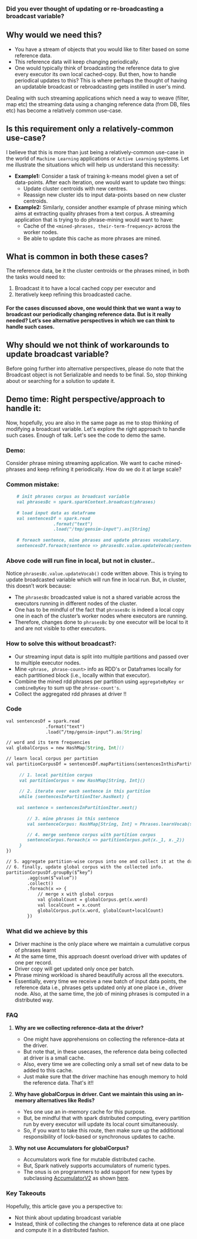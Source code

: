 ### Did you ever thought of updating or re-broadcasting a broadcast variable?

## Why would we need this?
- You have a stream of objects that you would like to filter based on some reference data.
- This reference data will keep changing periodically.
- One would typically think of broadcasting the reference data to give every executor its own local cached-copy. But then, how to handle periodical updates to this? This is where perhaps the thought of having an updatable broadcast or rebroadcasting gets instilled in user's mind.

Dealing with such streaming applications which need a way to weave (filter, map etc) the streaming data using a changing reference data (from DB, files etc) has become a relatively common use-case.

## Is this requirement only a relatively-common use-case?
I believe that this is more than just being a relatively-common use-case in the world of `Machine Learning` applications or `Active Learning` systems. Let me illustrate the situations which will help us understand this necessity:
- **Example1:** Consider a task of training k-means model given a set of data-points. After each iteration, one would want to update two things:
  - Update cluster centroids with new centres.
  - Reassign new cluster ids to input data-points based on new cluster centroids.
- **Example2:** Similarly, consider another example of phrase mining which aims at extracting quality phrases from a text corpus. A streaming application that is trying to do phrase-mining would want to have:
	- Cache of the `<mined-phrases, their-term-frequency>` across the worker nodes.
	- Be able to update this cache as more phrases are mined.

## What is common in both these cases?
The reference data, be it the cluster centroids or the phrases mined, in both the tasks would need to: 
1. Broadcast it to have a local cached copy per executor and 
2. Iteratively keep refining this broadcasted cache.

#### For the cases discussed above, one would think that we want a way to broadcast our periodically changing reference data.  But is it really needed? Let’s see alternative perspectives in which we can think to handle such cases.

## Why should we not think of workarounds to update broadcast variable?
Before going further into alternative perspectives, please do note that the Broadcast object is not Serializable and needs to be final. So, stop thinking about or searching for a solution to update it.

## Demo time: Right perspective/approach to handle it:
Now, hopefully, you are also in the same page as me to stop thinking of modifying a broadcast variable. Let's explore the right approach to handle such cases. Enough of talk. Let's see the code to demo the same.

### Demo:
Consider phrase mining streaming application. We want to cache mined-phrases and keep refining it periodically. How do we do it at large scale?

### Common mistake:
```markdown
    # init phrases corpus as broadcast variable
    val phrasesBc = spark.sparkContext.broadcast(phrases)
    
    # load input data as dataframe
    val sentencesDf = spark.read
   			      .format("text")
			      .load("/tmp/gensim-input").as[String]
			      
    # foreach sentence, mine phrases and update phrases vocabulary.
    sentencesDf.foreach(sentence => phrasesBc.value.updateVocab(sentence))
```

### Above code will run fine in local, but not in cluster..
Notice `phrasesBc.value.updateVocab()` code written above. This is trying to update broadcasted variable which will run fine in local run. But, in cluster, this doesn’t work because:
- The `phrasesBc` broadcasted value is not a shared variable across the executors running in different nodes of the cluster.  
- One has to be mindful of the fact that `phrasesBc` is indeed a local copy one in  each of the cluster’s worker nodes where executors are running. 
- Therefore, changes done to `phrasesBc` by one executor will be local to it and are not visible to other executors.

### How to solve this without broadcast?:
- Our streaming input data is split into multiple partitions and passed over to multiple executor nodes.
- Mine `<phrase, phrase-count>` info as RDD's or Dataframes locally for each partitioned block (i.e., locally within that executor).
- Combine the mined rdd phrases per partition using `aggregateByKey or combineByKey` to sum up the `phrase-count's`.
- Collect the aggregated rdd phrases at driver !!

### Code
```markdown
val sentencesDf = spark.read
   		       .format("text")
		       .load(“/tmp/gensim-input”).as[String]

// word and its term frequencies
val globalCorpus = new HashMap[String, Int]()

// learn local corpus per partition
val partitionCorpusDf = sentencesDf.mapPartitions(sentencesInthisPartitionIterator => {
      
     // 1. local partition corpus
     val partitionCorpus = new HashMap[String, Int]() 
     
     // 2. iterate over each sentence in this partition
     while (sentencesInPartitionIter.hasNext) {
     
	val sentence = sentencesInPartitionIter.next()
     
        // 3. mine phrases in this sentence 
        val sentenceCorpus: HashMap[String, Int] = Phrases.learnVocab(sentence)

        // 4. merge sentence corpus with partition corpus
        sentenceCorpus.foreach(x => partitionCorpus.put(x._1, x._2))	
     }
})

// 5. aggregate partition-wise corpus into one and collect it at the driver.
// 6. finally, update global corpus with the collected info.
partitionCorpusDf.groupBy($”key”)
		.agg(sum($”value”))
		.collect()
		.foreach(x => {
			// merge x with global corpus
			val globalCount = globalCorpus.get(x.word)
			val localCount = x.count
			globalCorpus.put(x.word, globalCount+localCount)
		})
```

### What did we achieve by this
- Driver machine is the only place where we maintain a cumulative corpus of phrases learnt
- At the same time, this approach doesnt overload driver with updates of one per record.
- Driver copy will get updated only once per batch.
- Phrase mining workload is shared beautifully across all the executors.
- Essentially, every time we receive a new batch of input data points, the reference data i.e., phrases gets updated only at one place i.e., driver node. Also, at the same time, the job of mining phrases is computed in a distributed way.

### FAQ
1. **Why are we collecting reference-data at the driver?**
	- One might have apprehensions on collecting the reference-data at the driver.
	- But note that, in these usecases, the reference data being collected at driver is a small cache.
	- Also, every time we are collecting only a small set of new data to be added to this cache.
	- Just make sure that the driver machine has enough memory to hold the reference data. That's it!! 

2. **Why have globalCorpus in driver. Cant we maintain this using an in-memory alternatives like Redis?**
	- Yes one use an in-memory cache for this purpose.
	- But, be mindful that with spark distributed computing, every partition run by every executor will update its local count simultaneously. 
	- So, if you want to take this route, then make sure up the additional responsibility of lock-based or synchronous updates to cache.
	
3. **Why not use Accumulators for globalCorpus?**
	- Accumulators work fine for mutable distributed cache.
	- But, Spark natively supports accumulators of numeric types.
	- The onus is on programmers to add support for new types by subclassing [AccumulatorV2](https://spark.apache.org/docs/2.2.0/api/scala/index.html#org.apache.spark.util.AccumulatorV2) as shown [here](https://spark.apache.org/docs/2.2.0/rdd-programming-guide.html#accumulators).

### Key Takeouts
Hopefully, this article gave you a perspective to:
- Not think about updating broadcast variable
- Instead, think of collecting the changes to reference data at one place and compute it in a distributed fashion.

